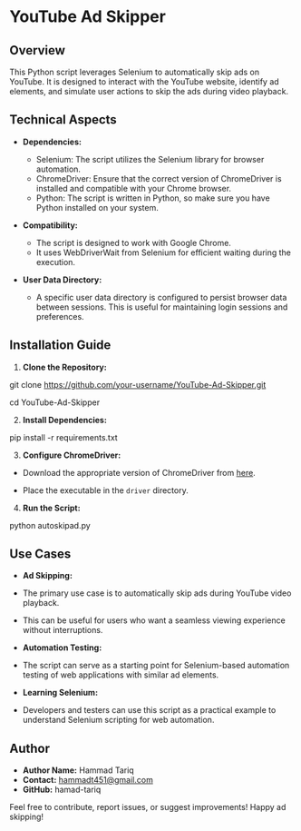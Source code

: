 # YouTube Ad Skipper

## Overview

This Python script leverages Selenium to automatically skip ads on YouTube. It is designed to interact with the YouTube website, identify ad elements, and simulate user actions to skip the ads during video playback.

## Technical Aspects

- **Dependencies:**

  - Selenium: The script utilizes the Selenium library for browser automation.
  - ChromeDriver: Ensure that the correct version of ChromeDriver is installed and compatible with your Chrome browser.
  - Python: The script is written in Python, so make sure you have Python installed on your system.

- **Compatibility:**

  - The script is designed to work with Google Chrome.
  - It uses WebDriverWait from Selenium for efficient waiting during the execution.

- **User Data Directory:**

  - A specific user data directory is configured to persist browser data between sessions. This is useful for maintaining login sessions and preferences.

## Installation Guide

1. **Clone the Repository:**

git clone https://github.com/your-username/YouTube-Ad-Skipper.git

cd YouTube-Ad-Skipper

2. **Install Dependencies:**

pip install -r requirements.txt


3. **Configure ChromeDriver:**

- Download the appropriate version of ChromeDriver from [here](https://sites.google.com/chromium.org/driver/).

- Place the executable in the `driver` directory.

4. **Run the Script:**
 
python autoskipad.py


## Use Cases

- **Ad Skipping:**
- The primary use case is to automatically skip ads during YouTube video playback.
- This can be useful for users who want a seamless viewing experience without interruptions.

- **Automation Testing:**
- The script can serve as a starting point for Selenium-based automation testing of web applications with similar ad elements.

- **Learning Selenium:**
- Developers and testers can use this script as a practical example to understand Selenium scripting for web automation.

## Author

- **Author Name:** Hammad Tariq
- **Contact:** hammadt451@gmail.com
- **GitHub:** hamad-tariq

Feel free to contribute, report issues, or suggest improvements! Happy ad skipping!


